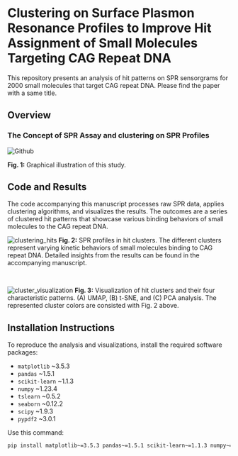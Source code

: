 # Clustering on Surface Plasmon Resonance Profiles to Improve Hit Assignment of Small Molecules Targeting CAG Repeat DNA

This repository presents an analysis of hit patterns on SPR sensorgrams for 2000 small molecules that target CAG repeat DNA. Please find the paper with a same title.

## Overview

### The Concept of SPR Assay and clustering on SPR Profiles
![Github](https://github.com/user-attachments/assets/d9f714ac-5656-4efb-8232-e4e2479b91e1)



**Fig. 1:** Graphical illustration of this study.


## Code and Results 

The code accompanying this manuscript processes raw SPR data, applies clustering algorithms, and visualizes the results. The outcomes are a series of clustered hit patterns that showcase various binding behaviors of small molecules to the CAG repeat DNA.

![clustering_hits](https://github.com/chen26sanken/Clustering_with_SPR_profiles/assets/141697122/78b409e9-1c26-402c-b80a-38dc46107013)
**Fig. 2:** SPR profiles in hit clusters. The different clusters represent varying kinetic behaviors of small molecules binding to CAG repeat DNA. Detailed insights from the results can be found in the accompanying manuscript.

<br>

![cluster_visualization](https://github.com/chen26sanken/Clustering_with_SPR_profiles/assets/141697122/b9144f87-dd44-4482-a29b-5c32ac048425)
**Fig. 3:** Visualization of hit clusters and their four characteristic patterns. (A) UMAP, (B) t-SNE, and (C) PCA analysis. The represented cluster colors are consisted with Fig. 2 above.

## Installation Instructions

To reproduce the analysis and visualizations, install the required software packages:

- `matplotlib` ~3.5.3
- `pandas` ~1.5.1
- `scikit-learn` ~1.1.3
- `numpy` ~1.23.4
- `tslearn` ~0.5.2
- `seaborn` ~0.12.2
- `scipy` ~1.9.3
- `pypdf2` ~3.0.1

Use this command:

```bash
pip install matplotlib~=3.5.3 pandas~=1.5.1 scikit-learn~=1.1.3 numpy~=1.23.4 tslearn~=0.5.2 seaborn~=0.12.2 scipy~=1.9.3 pypdf2~=3.0.1

